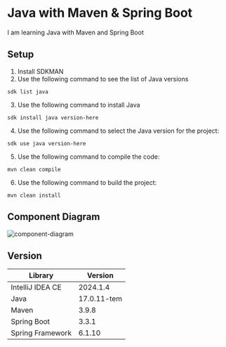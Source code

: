 # Java with Maven & Spring Boot
I am learning Java with Maven and Spring Boot
## Setup
1. Install SDKMAN
2. Use the following command to see the list of Java versions
```
sdk list java
```
3. Use the following command to install Java
```
sdk install java version-here
```
4. Use the following command to select the Java version for the project:
```
sdk use java version-here
```
5. Use the following command to compile the code:
```
mvn clean compile
```
6. Use the following command to build the project:
```
mvn clean install
``` 
## Component Diagram
![component-diagram](https://github.com/faranak-cs/spring-fundamentals/assets/73027299/e6cb872c-f215-4b8b-ad1a-7242478d9c97)

## Version
| Library      | Version |
| -----------      | ----------- |
| IntelliJ IDEA CE | 2024.1.4    |
| Java             | 17.0.11-tem |
| Maven            | 3.9.8  |
| Spring Boot      | 3.3.1  |
| Spring Framework | 6.1.10 |
